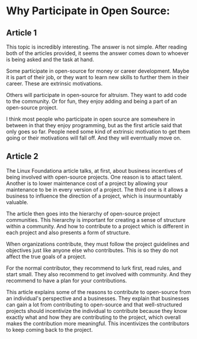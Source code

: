 # Why Participate in Open Source:
## Article 1
This topic is incredibly interesting. The answer is not simple. After reading both of the articles provided, it seems the answer comes down to whoever is being asked and the task at hand. 

Some participate in open-source for money or career development. Maybe it is part of their job, or they want to learn new skills to further them in their career. These are extrinsic motivations.

Others will participate in open-source for altruism. They want to add code to the community. Or for fun, they enjoy adding and being a part of an open-source project.

I think most people who participate in open source are somewhere in between in that they enjoy programming, but as the first article said that only goes so far. People need some kind of extrinsic motivation to get them going or their motivations will fall off. And they will everntually move on.

## Article 2

The Linux Foundationa article talks, at first, about business incentives of being involved with open-source projects. One reason is to attact talent. Another is to lower maintenance cost of a project by allowing your maintenance to be in every version of a project. The third one is it allows a business to influence the direction of a project, which is insurmountably valuable.

The article then goes into the hierarchy of open-source project communities. This hierarchy is important for creating a sense of structure within a community. And how to contribute to a project which is different in each project and also presents a form of structure.

When organizations contribute, they must follow the project guidelines and objectives just like anyone else who contributes. This is so they do not affect the true goals of a project.  

For the normal contributor, they recommend to lurk first, read rules, and start small. They also recommend to get involved with community. And they recommend to have a plan for your contributions.

This article explains some of the reasons to contribute to open-source from an individual's perspective and a businesses. They explain that businesses can gain a lot from contributing to open-source and that well-structured projects should incentivize the individual to contribute because they know exactly what and how they are contributing to the project, which overall makes the contribution more meaningful. This incentivizes the contributors to keep coming back to the project.
